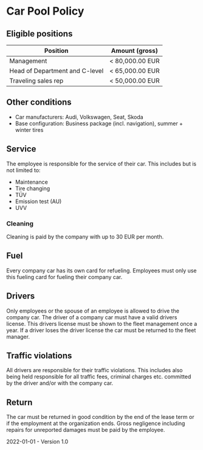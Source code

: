 # Car Pool Policy

## Eligible positions

| Position             | Amount (gross)    |
| -------------------- | ----------------- |
| Management           | < 80,000.00 EUR   |
| Head of Department and C-level   | < 65,000.00 EUR   |
| Traveling sales rep | < 50,000.00 EUR   |

## Other conditions

* Car manufacturers: Audi, Volkswagen, Seat, Skoda
* Base configuration: Business package (incl. navigation), summer + winter tires

## Service

The employee is responsible for the service of their car. This includes but is not limited to:

* Maintenance
* Tire changing
* TÜV
* Emission test (AU)
* UVV

### Cleaning

Cleaning is paid by the company with up to 30 EUR per month.

## Fuel

Every company car has its own card for refueling. Employees must only use this fueling card for fueling their company car.

## Drivers

Only employees or the spouse of an employee is allowed to drive the company car. The driver of a company car must have a valid drivers license. This drivers license must be shown to the fleet management once a year. If a driver loses the driver license the car must be returned to the fleet manager.

## Traffic violations

All drivers are responsible for their traffic violations. This includes also being held responsible for all traffic fees, criminal charges etc. committed by the driver and/or with the company car.

## Return

The car must be returned in good condition by the end of the lease term or if the employment at the organization ends. Gross negligence including repairs for unreported damages must be paid by the employee.

2022-01-01 - Version 1.0
